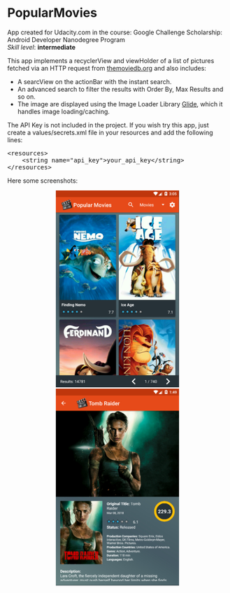 # PopularMovies

<p>App created for Udacity.com in the course: Google Challenge Scholarship: Android Developer Nanodegree Program
<br>
<i>Skill level</i>: <b>intermediate</b></p>
<p>This app implements a recyclerView and viewHolder of a list of pictures fetched via an HTTP request from <a href="https://www.themoviedb.org/" rel="nofollow">themoviedb.org</a> 
and also includes: </p>
<ul>
<li>A searcView on the actionBar with the instant search.</li>
<li>An advanced search to filter the results with Order By, Max Results and so 
on.</li>
<li>The image are displayed using the Image Loader Library <a href="https://github.com/bumptech/glide">Glide</a>, which it handles image loading/caching.</li>

</ul>
<p>The API Key is not included in the project. If you wish try this app, just create a values/secrets.xml file in your resources and add the following lines:</p>
<pre>
&lt;resources&gt;
    &lt;string name="api_key"&gt;your_api_key&lt;/string&gt;
&lt;/resources&gt;
</pre>

<p>Here some screenshots:</p>
<p align="center">
  <img src="2018-03-26_160615.jpg" height="450" style="max-width:100%;">
  <img src="2018-03-26_144938.jpg" height="450" style="max-width:100%;">
</p>


